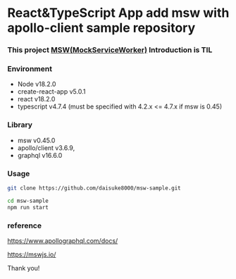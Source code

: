 # React&TypeScript App add msw with apollo-client sample repository

### This project [MSW(MockServiceWorker)](https://mswjs.io/) Introduction is TIL

### Environment
- Node v18.2.0
- create-react-app v5.0.1
- react v18.2.0
- typescript v4.7.4 (must be specified with 4.2.x <= 4.7.x if msw is 0.45)

### Library
- msw v0.45.0
- apollo/client v3.6.9,
- graphql v16.6.0

### Usage
```sh
git clone https://github.com/daisuke8000/msw-sample.git
```

```sh
cd msw-sample
npm run start
```

### reference
https://www.apollographql.com/docs/

https://mswjs.io/

Thank you!
